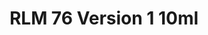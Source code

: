 ---
layout: product
title: "RLM 76 Version 1 10ml"
price: "330" 
desc: "Nitro 10mL"
img_path: "/assets/img/RC320.webp"
brand: "AK "
available: true
special_offer: false
new: false
soon: false
cat: "020000"
subcat: "020200"
subsubcat: "020201"
sifra: "RC320"
popular: false
spec: false
---